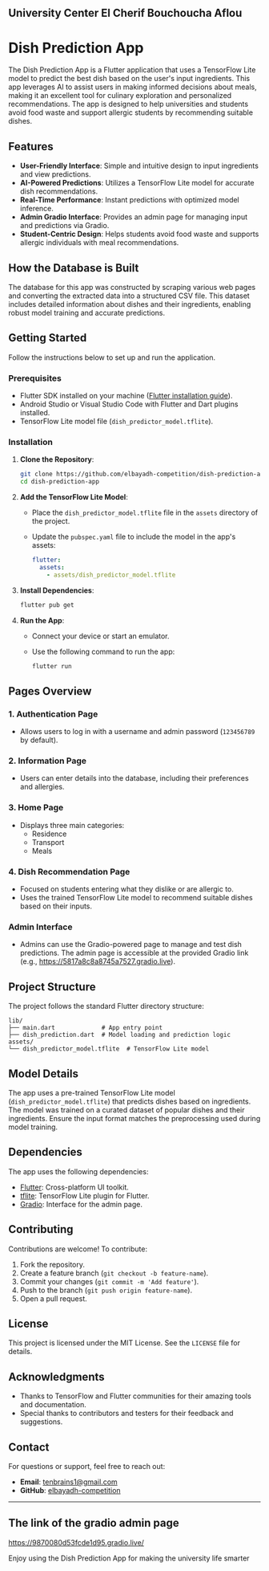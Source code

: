 ## University Center El Cherif Bouchoucha Aflou

# Dish Prediction App

The Dish Prediction App is a Flutter application that uses a TensorFlow Lite model to predict the best dish based on the user's input ingredients. This app leverages AI to assist users in making informed decisions about meals, making it an excellent tool for culinary exploration and personalized recommendations. The app is designed to help universities and students avoid food waste and support allergic students by recommending suitable dishes.

## Features

- **User-Friendly Interface**: Simple and intuitive design to input ingredients and view predictions.
- **AI-Powered Predictions**: Utilizes a TensorFlow Lite model for accurate dish recommendations.
- **Real-Time Performance**: Instant predictions with optimized model inference.
- **Admin Gradio Interface**: Provides an admin page for managing input and predictions via Gradio.
- **Student-Centric Design**: Helps students avoid food waste and supports allergic individuals with meal recommendations.

## How the Database is Built

The database for this app was constructed by scraping various web pages and converting the extracted data into a structured CSV file. This dataset includes detailed information about dishes and their ingredients, enabling robust model training and accurate predictions.

## Getting Started

Follow the instructions below to set up and run the application.

### Prerequisites

- Flutter SDK installed on your machine ([Flutter installation guide](https://flutter.dev/docs/get-started/install)).
- Android Studio or Visual Studio Code with Flutter and Dart plugins installed.
- TensorFlow Lite model file (`dish_predictor_model.tflite`).

### Installation

1. **Clone the Repository**:

    ```bash
    git clone https://github.com/elbayadh-competition/dish-prediction-app.git
    cd dish-prediction-app
    ```

2. **Add the TensorFlow Lite Model**:
   - Place the `dish_predictor_model.tflite` file in the `assets` directory of the project.
   - Update the `pubspec.yaml` file to include the model in the app's assets:

     ```yaml
     flutter:
       assets:
         - assets/dish_predictor_model.tflite
     ```

3. **Install Dependencies**:

    ```bash
    flutter pub get
    ```

4. **Run the App**:
   - Connect your device or start an emulator.
   - Use the following command to run the app:

     ```bash
     flutter run
     ```

## Pages Overview

### 1. **Authentication Page**
   - Allows users to log in with a username and admin password (`123456789` by default).

### 2. **Information Page**
   - Users can enter details into the database, including their preferences and allergies.

### 3. **Home Page**
   - Displays three main categories:
     - Residence
     - Transport
     - Meals

### 4. **Dish Recommendation Page**
   - Focused on students entering what they dislike or are allergic to.
   - Uses the trained TensorFlow Lite model to recommend suitable dishes based on their inputs.

### Admin Interface
   - Admins can use the Gradio-powered page to manage and test dish predictions. The admin page is accessible at the provided Gradio link (e.g., https://5817a8c8a8745a7527.gradio.live).

## Project Structure

The project follows the standard Flutter directory structure:

```
lib/
├── main.dart             # App entry point
├── dish_prediction.dart  # Model loading and prediction logic
assets/
└── dish_predictor_model.tflite  # TensorFlow Lite model
```

## Model Details

The app uses a pre-trained TensorFlow Lite model (`dish_predictor_model.tflite`) that predicts dishes based on ingredients. The model was trained on a curated dataset of popular dishes and their ingredients. Ensure the input format matches the preprocessing used during model training.

## Dependencies

The app uses the following dependencies:

- [Flutter](https://flutter.dev/): Cross-platform UI toolkit.
- [tflite](https://pub.dev/packages/tflite): TensorFlow Lite plugin for Flutter.
- [Gradio](https://gradio.app/): Interface for the admin page.

## Contributing

Contributions are welcome! To contribute:

1. Fork the repository.
2. Create a feature branch (`git checkout -b feature-name`).
3. Commit your changes (`git commit -m 'Add feature'`).
4. Push to the branch (`git push origin feature-name`).
5. Open a pull request.

## License

This project is licensed under the MIT License. See the `LICENSE` file for details.

## Acknowledgments

- Thanks to TensorFlow and Flutter communities for their amazing tools and documentation.
- Special thanks to contributors and testers for their feedback and suggestions.

## Contact

For questions or support, feel free to reach out:

- **Email**: tenbrains1@gmail.com
- **GitHub**: [elbayadh-competition](https://github.com/elbayadh-competition)

---
## The link of the gradio admin page 
https://9870080d53fcde1d95.gradio.live/

Enjoy using the Dish Prediction App for making the university life smarter 
